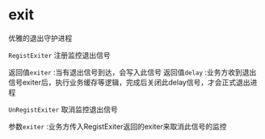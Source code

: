 # exit
优雅的退出守护进程

`RegistExiter` 注册监控退出信号

返回值`exiter` :当有退出信号到达，会写入此信号
返回值`delay` :业务方收到退出信号exiter后，执行业务缓存等逻辑，完成后关闭此delay信号，才会正式退出进程


`UnRegistExiter` 取消监控退出信号

参数`exiter` :业务方传入RegistExiter返回的exiter来取消此信号的监控
